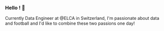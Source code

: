 ### Hello ! 👋

Currently Data Engineer at @ELCA in Switzerland, I'm passionate about data and football and I'd like to combine these two passions one day!

